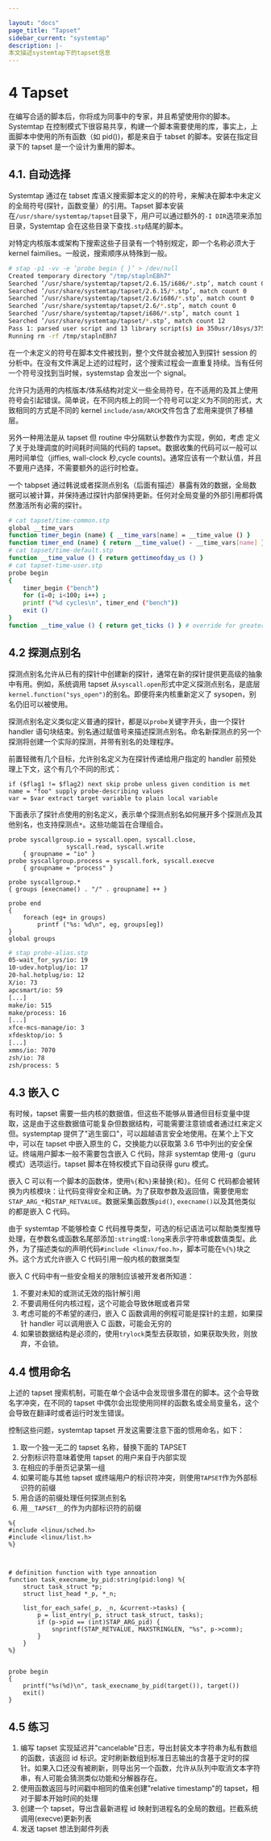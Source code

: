 ```yaml
---

layout: "docs"
page_title: "Tapset"
sidebar_current: "systemtap"
description: |-
本文描述systemtap下的tapset信息
---
```


# 4 Tapset

在编写合适的脚本后，你将成为同事中的专家，并且希望使用你的脚本。Systemtap 在控制模式下很容易共享，构建一个脚本需要使用的库，事实上，上面脚本中使用的所有函数（如 pid())，都是来自于 tabset 的脚本。安装在指定目录下的 tapset 是一个设计为重用的脚本。

## 4.1. 自动选择

Systemtap 通过在 tabset 库语义搜索脚本定义的的符号，来解决在脚本中未定义的全局符号(探针，函数变量）的引用。Tapset 脚本安装在`/usr/share/systemtap/tapset`目录下，用户可以通过额外的`-I DIR`选项来添加目录，Systemtap 会在这些目录下查找`.stp`结尾的脚本。

对特定内核版本或架构下搜索这些子目录有一个特别规定，即一个名称必须大于 kernel faimilies。一般说，搜索顺序从特殊到一般。

```bash
# stap -p1 -vv -e ’probe begin { }’ > /dev/null
Created temporary directory "/tmp/staplnEBh7"
Searched ’/usr/share/systemtap/tapset/2.6.15/i686/*.stp’, match count 0
Searched ’/usr/share/systemtap/tapset/2.6.15/*.stp’, match count 0
Searched ’/usr/share/systemtap/tapset/2.6/i686/*.stp’, match count 0
Searched ’/usr/share/systemtap/tapset/2.6/*.stp’, match count 0
Searched ’/usr/share/systemtap/tapset/i686/*.stp’, match count 1
Searched ’/usr/share/systemtap/tapset/*.stp’, match count 12
Pass 1: parsed user script and 13 library script(s) in 350usr/10sys/375real ms.
Running rm -rf /tmp/staplnEBh7
```

在一个未定义的符号在脚本文件被找到，整个文件就会被加入到探针 session 的分析中。在没有文件满足上述的过程时，这个搜索过程会一直重复持续。当有任何一个符号没找到当时候，systemstap 会发出一个 signal。

允许只为适用的内核版本/体系结构对定义一些全局符号，在不适用的及其上使用符号会引起错误。简单说，在不同内核上的同一个符号可以定义为不同的形式，大致相同的方式是不同的 kernel
`include/asm/ARCH`文件包含了宏用来提供了移植层。

另外一种用法是从 tapset 但 routine 中分隔默认参数作为实现，例如，考虑 定义了关于处理调度的时间耗时间隔的代码的 tapset。数据收集的代码可以一般可以用时间单位（jiffies, wall-clock 秒,cycle counts)。通常应该有一个默认值，并且不要用户选择，不需要额外的运行时检查。

一个 tabpset 通过韩说或者探测点别名（后面有描述）暴露有效的数据，全局数据可以被计算，并保持通过探针内部保持更新。任何对全局变量的外部引用都将偶然激活所有必需的探针。

```bash
# cat tapset/time-common.stp
global __time_vars
function timer_begin (name) { __time_vars[name] = __time_value () }
function timer_end (name) { return __time_value() - __time_vars[name] }
# cat tapset/time-default.stp
function __time_value () { return gettimeofday_us () }
# cat tapset-time-user.stp
probe begin
{
    timer_begin ("bench")
    for (i=0; i<100; i++) ;
    printf ("%d cycles\n", timer_end ("bench"))
    exit ()
}
function __time_value () { return get_ticks () } # override for greater precision
```

## 4.2 探测点别名

探测点别名允许从已有的探针中创建新的探针，通常在新的探针提供更高级的抽象中有用。例如，系统调用 tapset 从`syscall.open`形式中定义探测点别名，是底层`kernel.function("sys_open")`的别名。即便将来内核重新定义了 sysopen，别名仍旧可以被使用。

探测点别名定义类似定义普通的探针，都是以`probe`关键字开头，由一个探针 handler 语句块结束。别名通过赋值号来描述探测点别名。命名新探测点的另一个探测将创建一个实际的探测，并带有别名的处理程序。

前置轻微有几个目标，允许别名定义为在探针传递给用户指定的 handler 前预处理上下文，这个有几个不同的形式：

```
if ($flag1 != $flag2) next skip probe unless given condition is met
name = "foo" supply probe-describing values
var = $var extract target variable to plain local variable
```

下面表示了探针点使用的别名定义，表示单个探测点别名如何展开多个探测点及其他别名，也支持探测点`*`。这些功能旨在合理组合。

```stap
probe syscallgroup.io = syscall.open, syscall.close,
                syscall.read, syscall.write
    { groupname = "io" }
probe syscallgroup.process = syscall.fork, syscall.execve
    { groupname = "process" }

probe syscallgroup.*
{ groups [execname() . "/" . groupname] ++ }

probe end
{
    foreach (eg+ in groups)
        printf ("%s: %d\n", eg, groups[eg])
}
global groups
```

```bash
# stap probe-alias.stp
05-wait_for_sys/io: 19
10-udev.hotplug/io: 17
20-hal.hotplug/io: 12
X/io: 73
apcsmart/io: 59
[...]
make/io: 515
make/process: 16
[...]
xfce-mcs-manage/io: 3
xfdesktop/io: 5
[...]
xmms/io: 7070
zsh/io: 78
zsh/process: 5
```

## 4.3 嵌入 C

有时候，tapset 需要一些内核的数据值，但这些不能够从普通但目标变量中提取，这是由于这些数据值可能复杂但数据结构，可能需要注意锁或者通过红来定义但。systemptap 提供了"逃生窗口"，可以超越语言安全地使用。在某个上下文中，可以在 tapset 中嵌入原生的 C，交换能力以获取第 3.6 节中列出的安全保证。终端用户脚本一般不需要包含嵌入 C 代码，除非 systemtap 使用-g（guru 模式）选项运行。tapset 脚本在特权模式下自动获得 guru 模式。

嵌入 C 可以有一个脚本的函数体，使用`%{`和`%}`来替换`{`和`}`。任何 C 代码都会被转换为内核模块：让代码变得安全和正确。为了获取参数及返回值，需要使用宏`STAP_ARG_*`和`STAP_RETVALUE`。数据采集函数族`pid()`, `execname()`以及其他类似的都是嵌入 C 代码。

由于 systemtap 不能够检查 C 代码推导类型，可选的标记语法可以帮助类型推导处理，在参数名或函数名尾部添加`:string`或`:long`来表示字符串或数值类型。此外，为了描述类似的声明代码`#include <linux/foo.h>`，脚本可能在`%{%}`块之外。这个方式允许嵌入 C 代码引用一般内核的数据类型

嵌入 C 代码中有一些安全相关的限制应该被开发者所知道：

1. 不要对未知的或测试无效的指针解引用
2. 不要调用任何内核过程，这个可能会导致休眠或者异常
3. 考虑可能的不希望的递归，嵌入 C 函数调用的例程可能是探针的主题，如果探针 handler 可以调用嵌入 C 函数，可能会无穷的
4. 如果锁数据结构是必须的，使用`trylock`类型去获取锁，如果获取失败，则放弃，不会锁。

## 4.4 惯用命名

上述的 tapset 搜索机制，可能在单个会话中会发现很多潜在的脚本。这个会导致名字冲突，在不同的 tapset 中偶尔会出现使用同样的函数名或全局变量名，这个会导致在翻译时或者运行时发生错误。

控制这些问题，systemtap tapset 开发这需要注意下面的惯用命名，如下：

1. 取一个独一无二的 tapset 名称，替换下面的 TAPSET
2. 分割标识符意味着使用 tapset 的用户来自于内部实现
3. 在相应的手册页记录第一组
4. 如果可能与其他 tapset 或终端用户的标识符冲突，则使用`TAPSET`作为外部标识符的前缀
5. 用合适的前缀处理任何探测点别名
6. 用`__TAPSET__`的作为内部标识符的前缀

```
%{
#include <linux/sched.h>
#include <linux/list.h>
%}



# definition function with type annoation
function task_execname_by_pid:string(pid:long) %{
    struct task_struct *p;
    struct list_head *_p, *_n;

    list_for_each_safe(_p, _n, &current->tasks) {
        p = list_entry(_p, struct task_struct, tasks);
        if (p->pid == (int)STAP_ARG_pid) {
            snprintf(STAP_RETVALUE, MAXSTRINGLEN, "%s", p->comm);
        }
    }
%}


probe begin
{
    printf("%s(%d)\n", task_execname_by_pid(target()), target())
    exit()
}
```

## 4.5 练习

1. 编写 tapset 实现延迟并"cancelable"日志，导出封装文本字符串为私有数组的函数，该返回 id 标识。定时刷新数组到标准日志输出的含基于定时的探针。如果入口还没有被刷新，则导出另一个函数，允许从队列中取消文本字符串，有人可能会猜测类似功能和分解器存在。
2. 使用函数返回与时间戳中相同的值来创建"relative timestamp"的 tapset，相对于脚本开始时间的处理
3. 创建一个 tapset，导出含最新进程 id 映射到进程名的全局的数组。拦截系统调用(execve)更新列表
4. 发送 tapset 想法到邮件列表
